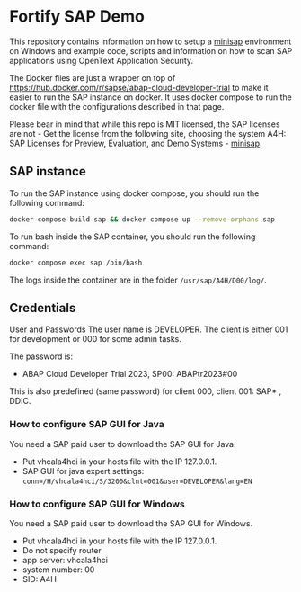 # Fortify SAP Demo

This repository contains information on how to setup a [minisap](https://go.support.sap.com/minisap/#/minisap) environment on Windows and example code, scripts and information on how to scan SAP applications using OpenText Application Security.

The Docker files are just a wrapper on top of https://hub.docker.com/r/sapse/abap-cloud-developer-trial to make it easier to run the SAP instance on docker. It uses docker compose to run the docker file with the configurations described in that page.

Please bear in mind that while this repo is MIT licensed, the SAP licenses are not - Get the license from the following site, choosing the system A4H: SAP Licenses for Preview, Evaluation, and Demo Systems - [minisap](https://go.support.sap.com/minisap/#/minisap). 

## SAP instance

To run the SAP instance using docker compose, you should run the following command:

```bash
docker compose build sap && docker compose up --remove-orphans sap
```

To run bash inside the SAP container, you should run the following command:

```bash
docker compose exec sap /bin/bash
```

The logs inside the container are in the folder `/usr/sap/A4H/D00/log/`.

## Credentials 

User and Passwords
The user name is DEVELOPER. The client is either 001 for development or 000 for some admin tasks.

The password is: 
- ABAP Cloud Developer Trial 2023, SP00: ABAPtr2023#00

This is also predefined (same password) for client 000, client 001: SAP* , DDIC.

### How to configure SAP GUI for Java

You need a SAP paid user to download the SAP GUI for Java.

- Put vhcala4hci in your hosts file with the IP 127.0.0.1.
- SAP GUI for java expert settings: `conn=/H/vhcala4hci/S/3200&clnt=001&user=DEVELOPER&lang=EN`

### How to configure SAP GUI for Windows

You need a SAP paid user to download the SAP GUI for Windows.

- Put vhcala4hci in your hosts file with the IP 127.0.0.1.
- Do not specify router
- app server: vhcala4hci
- system number: 00
- SID: A4H

